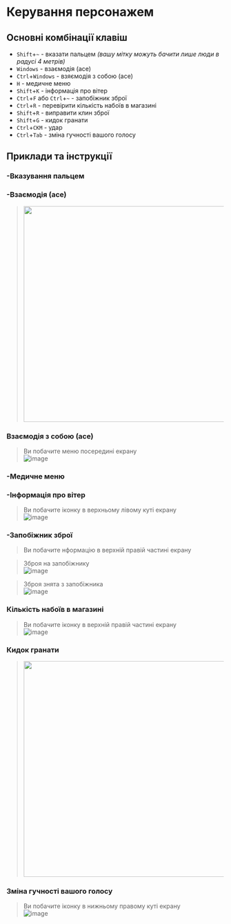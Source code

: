 # Керування персонажем
## Основні комбінації клавіш
- `Shift`+`~` - вказати пальцем *(вашу мітку можуть бачити лише люди в радусі 4 метрів)*
- `Windows` - взаємодія (асе)
- `Ctrl`+`Windows` - взяємодія з собою (асе)
- `H` - медичне меню
- `Shift`+`K` - інформація про вітер
- `Ctrl`+`F` або `Ctrl`+`~` - запобіжник зброї
- `Ctrl`+`R` - перевірити кількість набоїв в магазині
- `Shift`+`R` - виправити клин зброї
- `Shift`+`G` - кидок гранати
- `Ctrl`+`СКМ` - удар
- `Ctrl`+`Tab` - зміна гучності вашого голосу

## Приклади та інструкції
### -Вказування пальцем

### -Взаємодія (асе)
> <img src="https://github.com/vsrJaguar/Materials/assets/144080908/ba6f4c67-9764-4b4d-b687-98e72d3e360c"  height="500">

### Взаємодія з собою (асе)
> Ви побачите меню посередині екрану  
> ![image](https://github.com/vsrJaguar/Materials/assets/144080908/c891e795-1d9d-43d8-bf9f-c216b77d2f64)

### -Медичне меню

### -Інформація про вітер
> Ви побачите іконку в верхньому лівому куті екрану  
> ![image](https://github.com/vsrJaguar/Materials/assets/144080908/972cb759-e5d0-47c4-8765-802c2658395f)

### -Запобіжник зброї 
> Ви побачите нформацію в верхній правій частині екрану

> Зброя на запобіжнику  
> ![image](https://github.com/vsrJaguar/Materials/assets/144080908/c0a27137-1978-42f0-8e10-2a2e81d7f180)

> Зброя знята з запобіжника  
> ![image](https://github.com/vsrJaguar/Materials/assets/144080908/d0da0d49-7bbc-4daf-aac1-b124de76625d)

### Кількість набоїв в магазині
> Ви побачите іконку в верхній правій частині екрану  
> ![image](https://github.com/vsrJaguar/Materials/assets/144080908/b7bc0809-d69f-4e8b-abba-b1cac3b810b9)

### Кидок гранати
> <img src="https://github.com/vsrJaguar/Materials/assets/144080908/c908c34f-2458-4b04-b8f1-4d0a462cb57c"  height="500">

### Зміна гучності вашого голосу
> Ви побачите іконку в нижньому правому куті екрану  
> ![image](https://github.com/vsrJaguar/Materials/assets/144080908/2d42e73a-4f96-48ae-ba41-3e60f730ae81)

